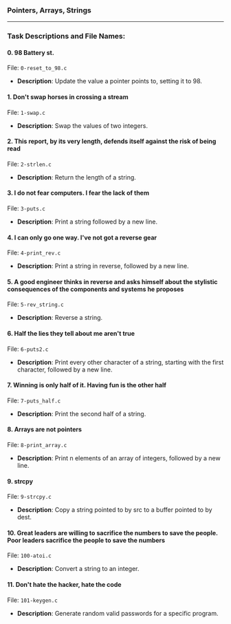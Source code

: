 ### Pointers, Arrays, Strings

---

### Task Descriptions and File Names:

#### 0. 98 Battery st.
File: `0-reset_to_98.c`
- **Description**: Update the value a pointer points to, setting it to 98.

#### 1. Don't swap horses in crossing a stream
File: `1-swap.c`
- **Description**: Swap the values of two integers.

#### 2. This report, by its very length, defends itself against the risk of being read
File: `2-strlen.c`
- **Description**: Return the length of a string.

#### 3. I do not fear computers. I fear the lack of them
File: `3-puts.c`
- **Description**: Print a string followed by a new line.

#### 4. I can only go one way. I've not got a reverse gear
File: `4-print_rev.c`
- **Description**: Print a string in reverse, followed by a new line.

#### 5. A good engineer thinks in reverse and asks himself about the stylistic consequences of the components and systems he proposes
File: `5-rev_string.c`
- **Description**: Reverse a string.

#### 6. Half the lies they tell about me aren't true
File: `6-puts2.c`
- **Description**: Print every other character of a string, starting with the first character, followed by a new line.

#### 7. Winning is only half of it. Having fun is the other half
File: `7-puts_half.c`
- **Description**: Print the second half of a string.

#### 8. Arrays are not pointers
File: `8-print_array.c`
- **Description**: Print n elements of an array of integers, followed by a new line.

#### 9. strcpy
File: `9-strcpy.c`
- **Description**: Copy a string pointed to by src to a buffer pointed to by dest.

#### 10. Great leaders are willing to sacrifice the numbers to save the people. Poor leaders sacrifice the people to save the numbers
File: `100-atoi.c`
- **Description**: Convert a string to an integer.

#### 11. Don't hate the hacker, hate the code
File: `101-keygen.c`
- **Description**: Generate random valid passwords for a specific program.
